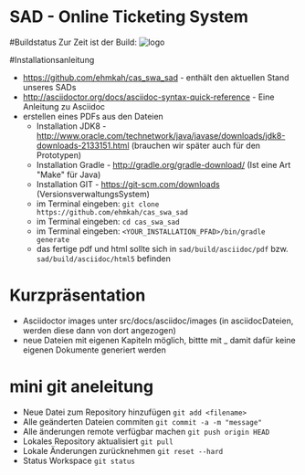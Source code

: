 # SAD - Online Ticketing System

#Buildstatus
Zur Zeit ist der Build: ![logo](https://api.travis-ci.org/ehmkah/cas_swa_sad.svg)

#Installationsanleitung

* https://github.com/ehmkah/cas_swa_sad  - enthält den aktuellen Stand unseres SADs
* http://asciidoctor.org/docs/asciidoc-syntax-quick-reference - Eine Anleitung zu Asciidoc
* erstellen eines PDFs aus den Dateien 
  * Installation JDK8 - http://www.oracle.com/technetwork/java/javase/downloads/jdk8-downloads-2133151.html (brauchen wir später auch für den Prototypen)
  * Installation Gradle -  http://gradle.org/gradle-download/ (Ist eine Art "Make" für Java)
  * Installation GIT - https://git-scm.com/downloads (VersionsverwaltungsSystem)
  * im Terminal eingeben: `git clone https://github.com/ehmkah/cas_swa_sad`
  * im Terminal eingeben: `cd cas_swa_sad`
  * im Terminal eingeben: `<YOUR_INSTALLATION_PFAD>/bin/gradle generate`
  * das fertige pdf und html sollte sich in `sad/build/asciidoc/pdf` bzw. `sad/build/asciidoc/html5` befinden 


# Kurzpräsentation 
* Asciidoctor images unter src/docs/asciidoc/images (in asciidocDateien, werden diese dann von dort angezogen)
* neue Dateien mit eigenen Kapiteln möglich, bittte mit _ damit dafür keine eigenen Dokumente generiert werden

# mini git aneleitung

* Neue Datei zum Repository hinzufügen `git add <filename>`
* Alle geänderten Dateien commiten `git commit -a -m "message"`
* Alle änderungen remote verfügbar machen `git push origin HEAD`
* Lokales Repository aktualisiert `git pull`
* Lokale Änderungen zurücknehmen `git reset --hard`
* Status Workspace `git status`
